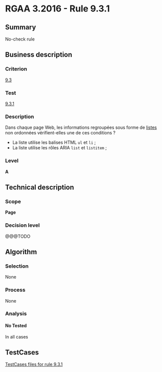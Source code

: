 # RGAA 3.2016 - Rule 9.3.1

## Summary
No-check rule


## Business description

### Criterion
[9.3](http://references.modernisation.gouv.fr/rgaa-accessibilite/criteres.html#crit-9-3)

### Test
[9.3.1](http://references.modernisation.gouv.fr/rgaa-accessibilite/criteres.html#test-9-3-1)

### Description
<div lang="fr">Dans chaque page Web, les informations regroup&#xE9;es sous forme de <a href="http://references.modernisation.gouv.fr/rgaa-accessibilite/glossaire.html#listes">listes</a> non ordonn&#xE9;es v&#xE9;rifient-elles une de ces conditions&nbsp;? <ul><li>La liste utilise les balises HTML <code lang="en">ul</code> et <code lang="en">li</code>&nbsp;;</li> <li>La liste utilise les r&#xF4;les ARIA <code lang="en">list</code> et <code lang="en">listitem</code>&nbsp;;</li> </ul></div>

### Level
**A**


## Technical description

### Scope
**Page**

### Decision level
@@@TODO


## Algorithm

### Selection
None

### Process
None

### Analysis

#### No Tested
In all cases


##  TestCases

[TestCases files for rule 9.3.1](https://github.com/Asqatasun/Asqatasun/tree/RGAA_3.2016/rules/rules-rgaa3.2016/src/test/resources/testcases/rgaa32016/Rgaa32016Rule090301/)


